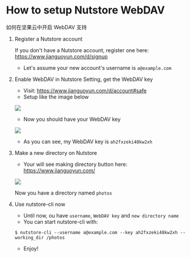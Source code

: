 # How to setup Nutstore WebDAV

如何在坚果云中开启 WebDAV 支持

1. Register a Nutstore account

    If you don't have a Nutstore account, register one here:
    https://www.jianguoyun.com/d/signup

    * Let's assume your new account's username is `a@example.com`


2. Enable WebDAV in Nutstore Setting, get the WebDAV key

    * Visit: https://www.jianguoyun.com/d/account#safe
    * Setup like the image below

    ![](images/add_app.png)

    * Now you should have your WebDAV key

    ![](images/get_key.png)

    * As you can see, my WebDAV key is `ah2fxzeki48kw2xh`

3. Make a new directory on Nutstore

    * Your will see making directory button here: https://www.jianguoyun.com/

    ![](images/new_dir.png)

    Now you have a directory named `photos`

4. Use nutstore-cli now

   * Until now, ou have `username`,  `WebDAV key` and `new directory name`
   * You can start nutstore-cli with:

   ```
   $ nutstore-cli --username a@example.com --key ah2fxzeki48kw2xh --working_dir /photos
   ```


    * Enjoy!

